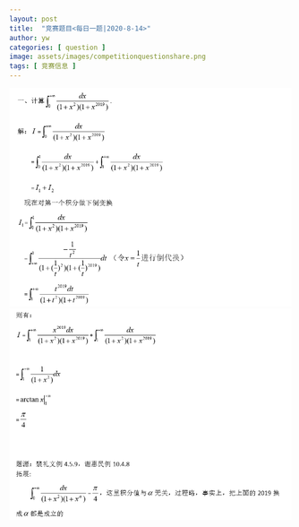 ```yaml
---
layout: post
title:  "竞赛题目<每日一题|2020-8-14>"
author: yw
categories: [ question ]
image: assets/images/competitionquestionshare.png
tags: [ 竞赛信息 ]
---
```


<img src="../assets/images/competitionquestion1_1.png" alt="">

<img src="../assets/images/competitionquestion1_2.png" alt="">

